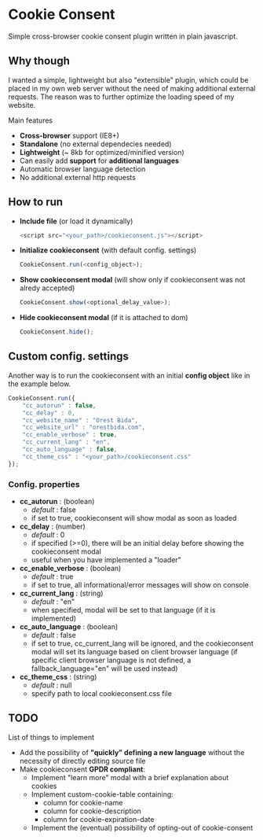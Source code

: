 # __Cookie Consent__
Simple cross-browser cookie consent plugin written in plain javascript.

## Why though
I wanted a simple, lightweight but also "extensible" plugin, which could be placed in my own web server without the need of making additional external requests. The reason was to further optimize the loading speed of my website.

Main features
- __Cross-browser__ support (IE8+)
- __Standalone__ (no external dependecies needed)
- __Lightweight__ (~ 8kb for optimized/minified version)
- Can easily add __support__ for __additional languages__
- Automatic browser language detection
- No additional external http requests

## How to run
- __Include file__ (or load it dynamically)
	```javascript
	<script src="<your_path>/cookieconsent.js"></script>
	```
- __Initialize cookieconsent__ (with default config. settings)
	```javascript
	CookieConsent.run(<config_object>);
	```
- __Show cookieconsent modal__ (will show only if cookieconsent was not alredy accepted)
	```javascript
	CookieConsent.show(<optional_delay_value>);
	```
- __Hide cookieconsent modal__ (if it is attached to dom)
	```javascript
	CookieConsent.hide();
	```

## Custom config. settings
Another way is to run the cookieconsent with an initial __config object__ like in the example below.
```javascript
CookieConsent.run({
	"cc_autorun" : false, 						
	"cc_delay" : 0,								
	"cc_website_name" : "Orest Bida",
	"cc_website_url" : "orestbida.com",				
	"cc_enable_verbose" : true,					
	"cc_current_lang" : "en",	
	"cc_auto_language" : false,					
	"cc_theme_css" : "<your_path>/cookieconsent.css"
});
```

### Config. properties
- __cc_autorun__ : (boolean)
	- *default* : false
	- if set to true, cookieconsent will show modal as soon as loaded
- __cc_delay__ : (number)
	- *default* : 0
	- if specified (>=0), there will be an initial delay before showing the cookieconsent modal
	- useful when you have implemented a "loader"
- __cc_enable_verbose__ : (boolean) 
	- *default* : true
	- if set to true, all informational/error messages will show on console
- __cc_current_lang__ : (string)
	- *default* : "en"
	- when specified, modal will be set to that language (if it is implemented)
- __cc_auto_language__ : (boolean)
	- *default* : false
	- if set to true, cc_current_lang will be ignored, and the cookieconsent modal will set its language based on client browser language (if specific client browser language is not defined, a fallback_language="en" will be used instead)
- __cc_theme_css__ : (string)
	- *default* : null
	- specify path to local cookieconsent.css file

## TODO
List of things to implement
- Add the possibility of __"quickly" defining a new language__ without the necessity of directly editing source file
- Make cookieconsent __GPDR compliant__:
	- Implement "learn more" modal with a brief explanation about cookies
	- Implement custom-cookie-table containing:
		- column for cookie-name
		- column for cookie-description
		- column for cookie-expiration-date
	- Implement the (eventual) possibility of opting-out of cookie-consent


